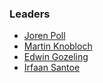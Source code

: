 ### Leaders

* [Joren Poll](mailto:joren.poll@owasp.org)
* [Martin Knobloch](mailto:martin.knobloch@owasp.org)
* [Edwin Gozeling](mailto:edwin.gozeling@owasp.org)
* [Irfaan Santoe](mailto:irfaan.santoe@owasp.org)
